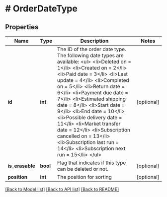 # # OrderDateType

## Properties

Name | Type | Description | Notes
------------ | ------------- | ------------- | -------------
**id** | **int** | The ID of the order date type. The following date types are available: &lt;ul&gt; &lt;li&gt;Deleted on &#x3D; 1&lt;/li&gt; &lt;li&gt;Created on &#x3D; 2&lt;/li&gt; &lt;li&gt;Paid date &#x3D; 3&lt;/li&gt; &lt;li&gt;Last update &#x3D; 4&lt;/li&gt; &lt;li&gt;Completed on &#x3D; 5&lt;/li&gt; &lt;li&gt;Return date &#x3D; 6&lt;/li&gt; &lt;li&gt;Payment due date &#x3D; 7&lt;/li&gt; &lt;li&gt;Estimated shipping date &#x3D; 8&lt;/li&gt; &lt;li&gt;Start date &#x3D; 9&lt;/li&gt; &lt;li&gt;End date &#x3D; 10&lt;/li&gt; &lt;li&gt;Possible delivery date &#x3D; 11&lt;/li&gt; &lt;li&gt;Market transfer date &#x3D; 12&lt;/li&gt; &lt;li&gt;Subscription cancelled on &#x3D; 13&lt;/li&gt; &lt;li&gt;Subscription last run &#x3D; 14&lt;/li&gt; &lt;li&gt;Subscription next run &#x3D; 15&lt;/li&gt; &lt;/ul&gt; | [optional] 
**is_erasable** | **bool** | Flag that indicates if this type can be deleted or not. | [optional] 
**position** | **int** | The position for sorting | [optional] 

[[Back to Model list]](../../README.md#documentation-for-models) [[Back to API list]](../../README.md#documentation-for-api-endpoints) [[Back to README]](../../README.md)


